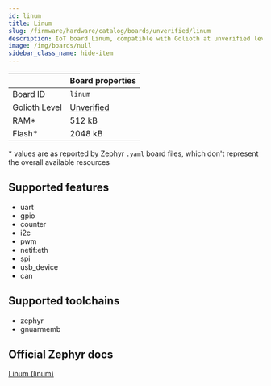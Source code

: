 ```yaml
---
id: linum
title: Linum
slug: /firmware/hardware/catalog/boards/unverified/linum
description: IoT board Linum, compatible with Golioth at unverified level.
image: /img/boards/null
sidebar_class_name: hide-item
---
```


[//]: # (This is an auto-generated file, do not edit! Changes to it will be lost upon re-generation)



|                | Board properties     |
| -------------  | -------------------- |
| Board ID       | `linum` |
| Golioth Level  | [Unverified](/firmware/hardware#unverified-boards) |
| RAM*           | 512 kB |
| Flash*         | 2048 kB |

\* values are as reported by Zephyr `.yaml` board files, which don't represent the overall available resources



## Supported features

* uart
* gpio
* counter
* i2c
* pwm
* netif:eth
* spi
* usb_device
* can

## Supported toolchains

* zephyr
* gnuarmemb

## Official Zephyr docs

[Linum (linum)](https://docs.zephyrproject.org/latest/boards/witte/linum/doc/index.html)
